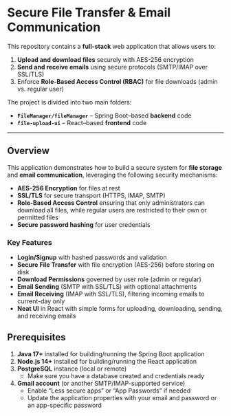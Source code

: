 # Secure File Transfer & Email Communication

This repository contains a **full-stack** web application that allows users to:

1. **Upload and download files** securely with AES-256 encryption  
2. **Send and receive emails** using secure protocols (SMTP/IMAP over SSL/TLS)  
3. Enforce **Role-Based Access Control (RBAC)** for file downloads (admin vs. regular user)  

The project is divided into two main folders:

- **`FileManager/fileManager`** – Spring Boot–based **backend** code  
- **`file-upload-ui`** – React–based **frontend** code  

---



## Overview

This application demonstrates how to build a secure system for **file storage** and **email communication**, leveraging the following security mechanisms:

- **AES-256 Encryption** for files at rest  
- **SSL/TLS** for secure transport (HTTPS, IMAP, SMTP)  
- **Role-Based Access Control** ensuring that only administrators can download all files, while regular users are restricted to their own or permitted files  
- **Secure password hashing** for user credentials  

### Key Features

- **Login/Signup** with hashed passwords and validation  
- **Secure File Transfer** with file encryption (AES-256) before storing on disk  
- **Download Permissions** governed by user role (admin or regular)  
- **Email Sending** (SMTP with SSL/TLS) with optional attachments  
- **Email Receiving** (IMAP with SSL/TLS), filtering incoming emails to current-day only  
- **Neat UI** in React with simple forms for uploading, downloading, sending, and receiving emails  

## Prerequisites

1. **Java 17+** installed for building/running the Spring Boot application  
2. **Node.js 14+** installed for building/running the React application  
3. **PostgreSQL** instance (local or remote)  
   - Make sure you have a database created and credentials ready  
4. **Gmail account** (or another SMTP/IMAP-supported service)  
   - Enable “Less secure apps” or “App Passwords” if needed  
   - Update the application properties with your email and password or an app-specific password  


